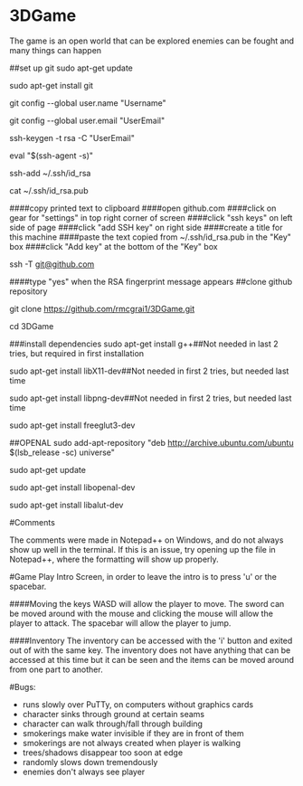 # 3DGame

The game is an open world that can be explored enemies can be fought and many things can happen

##set up git
sudo apt-get update

sudo apt-get install git

git config --global user.name "Username"

git config --global user.email "UserEmail"

ssh-keygen -t rsa -C "UserEmail"

eval "$(ssh-agent -s)"

ssh-add ~/.ssh/id_rsa

cat ~/.ssh/id_rsa.pub

####copy printed text to clipboard
####open github.com
####click on gear for "settings" in top right corner of screen
####click "ssh keys" on left side of page
####click "add SSH key" on right side
####create a title for this machine
####paste the text copied from ~/.ssh/id_rsa.pub in the "Key" box
####click "Add key" at the bottom of the "Key" box

ssh -T git@github.com

####type "yes" when the RSA fingerprint message appears
##clone github repository

git clone https://github.com/rmcgrai1/3DGame.git

cd 3DGame

###install dependencies
sudo apt-get install g++##Not needed in last 2 tries, but required in first installation

sudo apt-get install libX11-dev##Not needed in first 2 tries, but needed last time

sudo apt-get install libpng-dev##Not needed in first 2 tries, but needed last time

sudo apt-get install freeglut3-dev

##OPENAL
sudo add-apt-repository "deb http://archive.ubuntu.com/ubuntu $(lsb_release -sc) universe"

sudo apt-get update

sudo apt-get install libopenal-dev

sudo apt-get install libalut-dev

#Comments

The comments were made in Notepad++ on Windows, and do not always show up well in the terminal. If this is an issue, try opening up the file in Notepad++, where the formatting will show up properly.

#Game Play 
Intro Screen, in order to leave the intro is to press 'u' or the spacebar.

####Moving
the keys WASD will allow the player to move. The sword can be moved around with the mouse and clicking the mouse will allow the player to attack. 
The spacebar will allow the player to jump. 

####Inventory
The inventory can be accessed with the 'i' button and exited out of with the same key. The inventory does not have anything that can be accessed 
at this time but it can be seen and the items can be moved around from one part to another.

#Bugs:
- runs slowly over PuTTy, on computers without graphics cards
- character sinks through ground at certain seams
- character can walk through/fall through building
- smokerings make water invisible if they are in front of them
- smokerings are not always created when player is walking
- trees/shadows disappear too soon at edge
- randomly slows down tremendously
- enemies don't always see player
